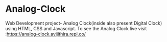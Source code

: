 # Analog-Clock
Web Development project- Analog Clock(inside also present Digital Clock) using HTML, CSS and Javascript. To see the Analog Clock live visit :https://analog-clock.avijithira.repl.co/
